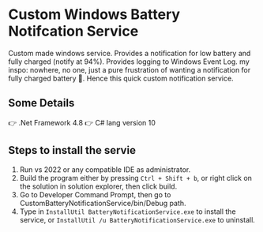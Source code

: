 ﻿# Custom Windows Battery Notifcation Service

Custom made windows service. Provides a notification for low battery and fully charged (notify at 94%). Provides logging to Windows Event Log.
my inspo: nowhere, no one, just a pure frustration of wanting a notification for fully charged battery 🫠. Hence this quick custom notification service.

## Some Details

👉 .Net Framework 4.8
👉 C# lang version 10

## Steps to install the servie

1. Run vs 2022 or any compatible IDE as administrator.
2. Build the program either by pressing `Ctrl + Shift + b`, or right click on the solution in solution explorer, then click build.
3. Go to Developer Command Prompt, then go to CustomBatteryNotificationService/bin/Debug path. 
4. Type in `InstallUtil BatteryNotificationService.exe` to install the service, or `InstallUtil /u BatteryNotificationService.exe` to uninstall.
